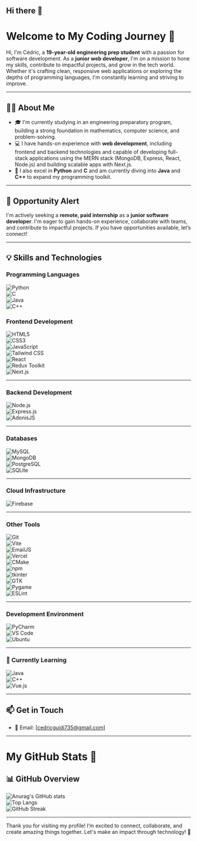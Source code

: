 ## Hi there 👋

# Welcome to My Coding Journey 🚀

Hi, I'm Cédric, a **19-year-old engineering prep student** with a passion for software development. As a **junior web developer**, I'm on a mission to hone my skills, contribute to impactful projects, and grow in the tech world. Whether it's crafting clean, responsive web applications or exploring the depths of programming languages, I'm constantly learning and striving to improve.

---

## 🧑‍💻 About Me

- 🎓 I'm currently studying in an engineering preparatory program, building a strong foundation in mathematics, computer science, and problem-solving.
- 💻 I have hands-on experience with **web development**, including frontend and backend technologies and capable of developing full-stack applications using the MERN stack (MongoDB, Express, React, Node.js) and building scalable apps with Next.js.
- 🐍 I also excel in **Python** and **C** and am currently diving into **Java** and **C++** to expand my programming toolkit.

---

## 🌟 Opportunity Alert

I'm actively seeking a **remote, paid internship** as a **junior software developer**. I'm eager to gain hands-on experience, collaborate with teams, and contribute to impactful projects. If you have opportunities available, let’s connect!

---

## 💡 Skills and Technologies

### **Programming Languages**

![Python](https://img.shields.io/badge/Python-3776AB?logo=python&logoColor=white&style=plastic&label=)  
![C](https://img.shields.io/badge/C-A8B9CC?logo=c&logoColor=black&style=plastic&label=)  
![Java](https://img.shields.io/badge/Java-007396?logo=java&logoColor=white&style=plastic&label=)  
![C++](https://img.shields.io/badge/C%2B%2B-00599C?logo=cplusplus&logoColor=white&style=plastic&label=)

### **Frontend Development**

![HTML5](https://img.shields.io/badge/-E34F26?logo=html5&logoColor=white&style=plastic&label=)  
![CSS3](https://img.shields.io/badge/-1572B6?logo=css3&logoColor=white&style=plastic&label=)  
![JavaScript](https://img.shields.io/badge/-F7DF1E?logo=javascript&logoColor=black&style=plastic&label=)  
![Tailwind CSS](https://img.shields.io/badge/-38B2AC?logo=tailwind-css&logoColor=white&style=plastic&label=)  
![React](https://img.shields.io/badge/-61DAFB?logo=react&logoColor=black&style=plastic&label=)  
![Redux Toolkit](https://img.shields.io/badge/-764ABC?logo=redux&logoColor=white&style=plastic&label=)  
![Next.js](https://img.shields.io/badge/-000000?logo=nextdotjs&logoColor=white&style=plastic&label=)

---

### **Backend Development**

![Node.js](https://img.shields.io/badge/-339933?logo=node.js&logoColor=white&style=plastic&label=)  
![Express.js](https://img.shields.io/badge/-000000?logo=express&logoColor=white&style=plastic&label=)  
![AdonisJS](https://img.shields.io/badge/-220052?logo=adonisjs&logoColor=white&style=plastic&label=)

---

### **Databases**

![MySQL](https://img.shields.io/badge/-4479A1?logo=mysql&logoColor=white&style=plastic&label=)  
![MongoDB](https://img.shields.io/badge/-47A248?logo=mongodb&logoColor=white&style=plastic&label=)  
![PostgreSQL](https://img.shields.io/badge/-336791?logo=postgresql&logoColor=white&style=plastic&label=)  
![SQLite](https://img.shields.io/badge/-003B57?logo=sqlite&logoColor=white&style=plastic&label=)

---

### **Cloud Infrastructure**

![Firebase](https://img.shields.io/badge/-FFCA28?logo=firebase&logoColor=black&style=plastic&label=)

---

### **Other Tools**

![Git](https://img.shields.io/badge/-F05032?logo=git&logoColor=white&style=plastic&label=)  
![Vite](https://img.shields.io/badge/-646CFF?logo=vite&logoColor=white&style=plastic&label=)  
![EmailJS](https://img.shields.io/badge/-E4455F?logo=email&logoColor=white&style=plastic&label=)  
![Vercel](https://img.shields.io/badge/-000000?logo=vercel&logoColor=white&style=plastic&label=)  
![CMake](https://img.shields.io/badge/-064F8C?logo=cmake&logoColor=white&style=plastic&label=)  
![npm](https://img.shields.io/badge/-CB3837?logo=npm&logoColor=white&style=plastic&label=)  
![tkinter](https://img.shields.io/badge/-FF9900?logo=python&logoColor=white&style=plastic&label=)  
![GTK](https://img.shields.io/badge/-5793E3?logo=gtk&logoColor=white&style=plastic&label=)  
![Pygame](https://img.shields.io/badge/-3776AB?logo=python&logoColor=white&style=plastic&label=)  
![ESLint](https://img.shields.io/badge/-4B32C3?logo=eslint&logoColor=white&style=plastic&label=)

---

### **Development Environment**

![PyCharm](https://img.shields.io/badge/-000000?logo=pycharm&logoColor=white&style=plastic&label=)  
![VS Code](https://img.shields.io/badge/-007ACC?logo=visual-studio-code&logoColor=white&style=plastic&label=)  
![Ubuntu](https://img.shields.io/badge/-E95420?logo=ubuntu&logoColor=white&style=plastic&label=)

---

### **🌱 Currently Learning**

![Java](https://img.shields.io/badge/-007396?logo=java&logoColor=white&style=plastic&label=)  
![C++](https://img.shields.io/badge/-00599C?logo=cplusplus&logoColor=white&style=plastic&label=)  
![Vue.js](https://img.shields.io/badge/-4FC08D?logo=vue.js&logoColor=white&style=plastic&label=)

---

## 📫 Get in Touch

- 📧 Email: [cedricguidi735@gmail.com]
<!-- - [![LinkedIn](https://img.shields.io/badge/LinkedIn-0077B5?logo=linkedin&logoColor=white&style=for-the-badge)](https://linkedin.com/in/yourprofile)
- [![Portfolio](https://img.shields.io/badge/Portfolio-000000?logo=firefox&logoColor=white&style=for-the-badge)](https://yourportfolio.com) -->

---

# My GitHub Stats 🚀

## 📊 GitHub Overview

![Anurag's GitHub stats](https://github-readme-stats.vercel.app/api?username=cedric20061&show_icons=true&theme=radical)  
![Top Langs](https://github-readme-stats.vercel.app/api/top-langs/?username=cedric20061&layout=compact&theme=radical)  
![GitHub Streak](https://streak-stats.demolab.com/?user=cedric20061&theme=radical)

---

Thank you for visiting my profile! I’m excited to connect, collaborate, and create amazing things together. Let's make an impact through technology! 🚀

<!--
**cedric20061/cedric20061** is a ✨ _special_ ✨ repository because its `README.md` (this file) appears on your GitHub profile.

Here are some ideas to get you started:

- 🔭 I’m currently working on ...
- 🌱 I’m currently learning ...
- 👯 I’m looking to collaborate on ...
- 🤔 I’m looking for help with ...
- 💬 Ask me about ...
- 📫 How to reach me: ...
- 😄 Pronouns: ...
- ⚡ Fun fact: ...
-->
